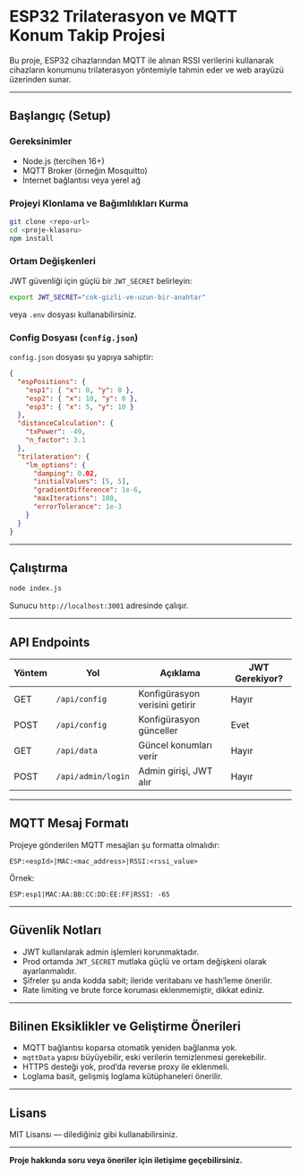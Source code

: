 # ESP32 Trilaterasyon ve MQTT Konum Takip Projesi

Bu proje, ESP32 cihazlarından MQTT ile alınan RSSI verilerini kullanarak cihazların konumunu trilaterasyon yöntemiyle tahmin eder ve web arayüzü üzerinden sunar.

---

## Başlangıç (Setup)

### Gereksinimler
- Node.js (tercihen 16+)
- MQTT Broker (örneğin Mosquitto)
- İnternet bağlantısı veya yerel ağ

### Projeyi Klonlama ve Bağımlılıkları Kurma

```bash
git clone <repo-url>
cd <proje-klasoru>
npm install
```

### Ortam Değişkenleri

JWT güvenliği için güçlü bir `JWT_SECRET` belirleyin:

```bash
export JWT_SECRET="cok-gizli-ve-uzun-bir-anahtar"
```

veya `.env` dosyası kullanabilirsiniz.

### Config Dosyası (`config.json`)

`config.json` dosyası şu yapıya sahiptir:

```json
{
  "espPositions": {
    "esp1": { "x": 0, "y": 0 },
    "esp2": { "x": 10, "y": 0 },
    "esp3": { "x": 5, "y": 10 }
  },
  "distanceCalculation": {
    "txPower": -49,
    "n_factor": 3.1
  },
  "trilateration": {
    "lm_options": {
      "damping": 0.02,
      "initialValues": [5, 5],
      "gradientDifference": 1e-6,
      "maxIterations": 100,
      "errorTolerance": 1e-3
    }
  }
}
```

---

## Çalıştırma

```bash
node index.js
```

Sunucu `http://localhost:3001` adresinde çalışır.

---

## API Endpoints

| Yöntem | Yol                | Açıklama                        | JWT Gerekiyor? |
|--------|--------------------|--------------------------------|---------------|
| GET    | `/api/config`       | Konfigürasyon verisini getirir | Hayır         |
| POST   | `/api/config`       | Konfigürasyon günceller        | Evet          |
| GET    | `/api/data`         | Güncel konumları verir         | Hayır         |
| POST   | `/api/admin/login`  | Admin girişi, JWT alır         | Hayır         |

---

## MQTT Mesaj Formatı

Projeye gönderilen MQTT mesajları şu formatta olmalıdır:

```
ESP:<espId>|MAC:<mac_address>|RSSI:<rssi_value>
```

Örnek:

```
ESP:esp1|MAC:AA:BB:CC:DD:EE:FF|RSSI: -65
```

---

## Güvenlik Notları

- JWT kullanılarak admin işlemleri korunmaktadır.
- Prod ortamda `JWT_SECRET` mutlaka güçlü ve ortam değişkeni olarak ayarlanmalıdır.
- Şifreler şu anda kodda sabit; ileride veritabanı ve hash’leme önerilir.
- Rate limiting ve brute force koruması eklenmemiştir, dikkat ediniz.

---

## Bilinen Eksiklikler ve Geliştirme Önerileri

- MQTT bağlantısı koparsa otomatik yeniden bağlanma yok.
- `mqttData` yapısı büyüyebilir, eski verilerin temizlenmesi gerekebilir.
- HTTPS desteği yok, prod’da reverse proxy ile eklenmeli.
- Loglama basit, gelişmiş loglama kütüphaneleri önerilir.

---

## Lisans

MIT Lisansı — dilediğiniz gibi kullanabilirsiniz.

---

**Proje hakkında soru veya öneriler için iletişime geçebilirsiniz.**

